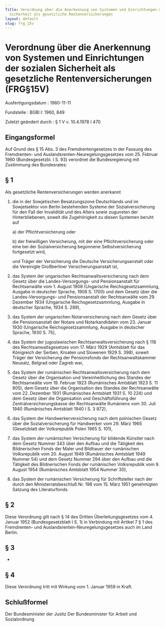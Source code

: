 ```yaml
---
Title: Verordnung über die Anerkennung von Systemen und Einrichtungen der sozialen
  Sicherheit als gesetzliche Rentenversicherungen
layout: default
slug: frg_15v
---
```


# Verordnung über die Anerkennung von Systemen und Einrichtungen der sozialen Sicherheit als gesetzliche Rentenversicherungen (FRG§15V)

Ausfertigungsdatum
:   1960-11-11

Fundstelle
:   BGBl I: 1960, 849

Zuletzt geändert durch
:   § 1 V v. 10.4.1978 I 470


## Eingangsformel

Auf Grund des § 15 Abs. 3 des Fremdrentengesetzes in der Fassung des
Fremdrenten- und Auslandsrenten-Neuregelungsgesetzes vom 25. Februar
1960 (Bundesgesetzbl. I S. 93) verordnet die Bundesregierung mit
Zustimmung des Bundesrates:


## § 1

Als gesetzliche Rentenversicherungen werden anerkannt

1.  die in der Sowjetischen Besatzungszone Deutschlands und im
    Sowjetsektor von Berlin bestehenden Systeme der Sozialversicherung für
    den Fall der Invalidität und des Alters sowie zugunsten der
    Hinterbliebenen, soweit die Zugehörigkeit zu diesen Systemen beruht
    auf

    a)  der Pflichtversicherung oder


    b)  der freiwilligen Versicherung, mit der eine Pflichtversicherung oder
        eine bei der Sozialversicherung begonnene Selbstversicherung
        fortgesetzt wird,




    und Träger der Versicherung die Deutsche Versicherungsanstalt oder die
    Vereinigte Großberliner Versicherungsanstalt ist,


2.  das System der ungarischen Rechtsanwaltsversicherung nach dem Gesetz
    über die Landes-Versorgungs- und Pensionsanstalt für Rechtsanwälte vom
    1\. August 1908 (Ungarische Reichsgesetzsammlung, Ausgabe in deutscher
    Sprache, 1908 S. 1700) und dem Gesetz über die Landes-Versorgungs- und
    Pensionsanstalt der Rechtsanwälte vom 29. Dezember 1934 (Ungarische
    Reichsgesetzsammlung, Ausgabe in deutscher Sprache, 1934 S. 289),


3.  das System der ungarischen Notarversicherung nach dem Gesetz über die
    Pensionsanstalt der Notare und Notarkandidaten vom 23. Januar 1930
    (Ungarische Reichsgesetzsammlung, Ausgabe in deutscher Sprache, 1930
    S. 75),


4.  das System der jugoslawischen Rechtsanwaltsversicherung nach § 118 des
    Rechtsanwaltsgesetzes vom 17. März 1929 (Amtsblatt für das Königreich
    der Serben, Kroaten und Slowenen 1929 S. 398), soweit Träger der
    Versicherung der Pensionsfonds der Rechtsanwaltskammer Neusatz,
    Belgrad oder Zagreb war,


5.  das System der rumänischen Rechtsanwaltsversicherung nach dem Gesetz
    über die Organisation und Vereinheitlichung des Standes der
    Rechtsanwälte vom 19. Februar 1923 (Rumänisches Amtsblatt 1923 S. 11
    805), dem Gesetz über die Organisation des Standes der Rechtsanwälte
    vom 22. Dezember 1931 (Rumänisches Amtsblatt 1931 S. 10 224) und dem
    Gesetz über die Organisation und Geschäftsführung der
    Zentralversicherungskasse der Rechtsanwälte Rumäniens vom 30. Juli
    1940 (Rumänisches Amtsblatt 1940 I S. 3 872),


6.  das System der Handwerkerversicherung nach dem polnischen Gesetz über
    die Sozialversicherung für Handwerker vom 29. März 1965 (Gesetzblatt
    der Volksrepublik Polen 1965 S. 101),


7.  das System der rumänischen Versicherung für bildende Künstler nach dem
    Gesetz Nummer 343 über den Aufbau und die Tätigkeit des Bildnerischen
    Fonds der Maler und Bildhauer der rumänischen Volksrepublik vom 20.
    August 1949 (Rumänisches Amtsblatt 1949 Nummer 54) und dem Gesetz
    Nummer 294 über den Aufbau und die Tätigkeit des Bildnerischen Fonds
    der rumänischen Volksrepublik vom 9. August 1954 (Rumänisches
    Amtsblatt 1954 Nummer 30),


8.  das System der rumänischen Versicherung für Schriftsteller nach der
    durch den Ministerratsbeschluß Nr. 198 vom 15. März 1951 genehmigten
    Satzung des Literaturfonds.





## § 2

Diese Verordnung gilt nach § 14 des Dritten Überleitungsgesetzes vom
4\. Januar 1952 (Bundesgesetzblatt I S. 1) in Verbindung mit Artikel 7
§ 1 des Fremdrenten- und Auslandsrenten-Neuregelungsgesetzes auch im
Land Berlin.


## § 3

-


## § 4

Diese Verordnung tritt mit Wirkung vom 1. Januar 1959 in Kraft.


## Schlußformel

Der Bundesminister der Justiz
Der Bundesminister für Arbeit und Sozialordnung

